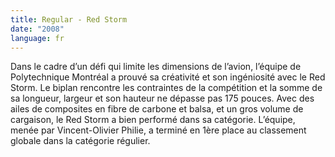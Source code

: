 ```yaml
---
title: Regular - Red Storm
date: "2008"
language: fr
---
```

Dans le cadre d’un défi qui limite les dimensions de l’avion, l’équipe de Polytechnique Montréal a prouvé sa créativité et son ingéniosité avec le Red Storm. Le biplan rencontre les contraintes de la compétition et la somme de sa longueur, largeur et son hauteur ne dépasse pas 175 pouces. Avec des ailes de composites en fibre de carbone et balsa, et un gros volume de cargaison, le Red Storm a bien performé dans sa catégorie. L’équipe, menée par Vincent-Olivier Philie, a terminé en 1ère place au classement globale dans la catégorie régulier.